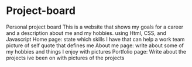 # Project-board
Personal project board
This is a website that shows my goals for a career and a description about me and my hobbies.
using Html, CSS, and Javascript
Home page: state which skills I have that can help a work team
picture of self
quote that defines me
About me page: write about some of my hobbies and things I enjoy with pictures
Portfolio page: Write about the projects ive been on with pictures of the projects
